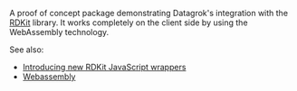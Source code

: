 A proof of concept package demonstrating Datagrok's integration
with the [RDKit](https://www.rdkit.org) library. It works completely on the client side
by using the WebAssembly technology.

See also: 
  * [Introducing new RDKit JavaScript wrappers](http://rdkit.blogspot.com/2019/11/introducing-new-rdkit-javascript.html)
  * [Webassembly](https://webassembly.org/)
  